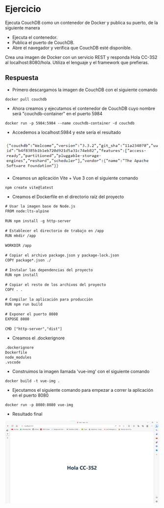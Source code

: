 # Ejercicio
Ejecuta CouchDB como un contenedor de Docker y publica su puerto, de la siguiente manera
- Ejecuta el contenedor.
- Publica el puerto de CouchDB.
- Abre el navegador y verifica que CouchDB esté disponible.

Crea una imagen de Docker con un servicio REST y responda Hola CC-3S2 al localhost:8080/hola. Utiliza el lenguaje y el framework que prefieras.

## Respuesta
- Primero descargamos la imagen de CouchDB con el siguiente comando
```
docker pull couchdb
```
- Ahora creamos y ejecutamos el contenedor de CouchDB cuyo nombre será "couchdb-container" en el puerto 5984 
```
docker run -p 5984:5984 --name couchdb-container -d couchdb
``` 
- Accedemos a localhost:5984 y este sería el resultado

![localhost:5984](imagenes/localhost.png)

- Creamos un aplicación Vite + Vue 3 con el siguiente comando

```
npm create vite@latest
```

- Creamos el Dockerfile en el directorio raíz del proyecto
```Docker
# Usar la imagen base de Node.js
FROM node:lts-alpine

RUN npm install -g http-server

# Establecer el directorio de trabajo en /app
RUN mkdir /app

WORKDIR /app

# Copiar el archivo package.json y package-lock.json
COPY package*.json ./

# Instalar las dependencias del proyecto
RUN npm install

# Copiar el resto de los archivos del proyecto
COPY . .

# Compilar la aplicación para producción
RUN npm run build

# Exponer el puerto 8080
EXPOSE 8080

CMD ["http-server","dist"]
```
- Creamos el .dockerignore
```Docker
.dockerignore
Dockerfile
node_modules
.vscode
```

- Construimos la imagen llamada 'vue-img' con el siguiente comando

```
docker build -t vue-img .
```

- Ejecutamos el siguiente comando para empezar a correr la aplicación en el puerto 8080

```
docker run -p 8080:8080 vue-img
```

- Resultado final

![HolaCC3S2](imagenes/hola.png)